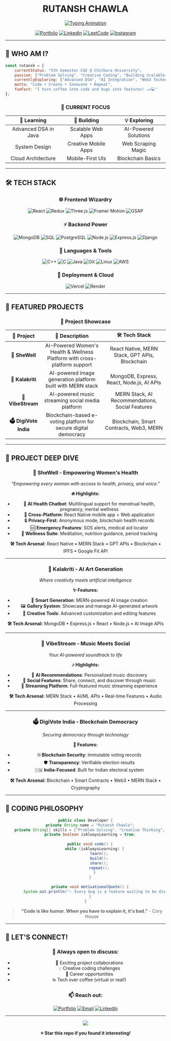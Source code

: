 # <div align="center"> **RUTANSH CHAWLA** </div>

<div align="center">
  
[![Typing Animation](https://readme-typing-svg.demolab.com?font=Fira+Code&size=22&duration=3000&pause=1000&color=00D9FF&center=true&vCenter=true&width=600&lines=MERN+Stack+Developer;DSA+Problem+Solver;Creative+Coder;🌟+Building+Digital+Experiences)](https://git.io/typing-svg)

[![Portfolio](https://img.shields.io/badge/Portfolio-Visit-FF6B6B?style=for-the-badge&logo=firefox&logoColor=white)](https://rutansh-portfolio.vercel.app/)
[![LinkedIn](https://img.shields.io/badge/LinkedIn-Connect-0077B5?style=for-the-badge&logo=linkedin&logoColor=white)](https://linkedin.com/in/rutansh-chawla-7a65852b4)
[![LeetCode](https://img.shields.io/badge/LeetCode-Solve-FFA116?style=for-the-badge&logo=leetcode&logoColor=white)](https://leetcode.com/u/i_rutansh_0101/)
[![Instagram](https://img.shields.io/badge/Instagram-Follow-E4405F?style=for-the-badge&logo=instagram&logoColor=white)](https://instagram.com/i_rutansh_0101)

</div>

---

## 🎯 **WHO AM I?**

```javascript
const rutansh = {
    currentStatus: "5th Semester CSE @ Chitkara University",
    passion: ["Problem Solving", "Creative Coding", "Building Scalable Apps"],
    currentlyExploring: ["Advanced DSA", "AI Integration", "Web3 Technologies"],
    motto: "Code • Create • Innovate • Repeat",
    funFact: "I turn coffee into code and bugs into features! ☕️➡️💻"
};
```

<div align="center">
  
### 🌟 **CURRENT FOCUS**
  
| 🚀 **Learning** | 🎯 **Building** | 💡 **Exploring** |
|:---:|:---:|:---:|
| Advanced DSA in Java | Scalable Web Apps | AI-Powered Solutions |
| System Design | Creative Mobile Apps | Web Scraping Magic |
| Cloud Architecture | Mobile-First UIs | Blockchain Basics |

</div>

---

## 🛠️ **TECH STACK**

<div align="center">

### **🌐 Frontend Wizardry**
![React](https://img.shields.io/badge/React-20232A?style=for-the-badge&logo=react&logoColor=61DAFB)
![Redux](https://img.shields.io/badge/Redux-593D88?style=for-the-badge&logo=redux&logoColor=white)
![Three.js](https://img.shields.io/badge/Three.js-000000?style=for-the-badge&logo=three.js&logoColor=white)
![Framer Motion](https://img.shields.io/badge/Framer_Motion-black?style=for-the-badge&logo=framer&logoColor=blue)
![GSAP](https://img.shields.io/badge/GSAP-88CE02?style=for-the-badge&logo=greensock&logoColor=white)

### **⚡ Backend Power**
![MongoDB](https://img.shields.io/badge/MongoDB-4EA94B?style=for-the-badge&logo=mongodb&logoColor=white)
![SQL](https://img.shields.io/badge/SQL-336791?style=for-the-badge&logo=postgresql&logoColor=white)
![PostgreSQL](https://img.shields.io/badge/PostgreSQL-316192?style=for-the-badge&logo=postgresql&logoColor=white)
![Node.js](https://img.shields.io/badge/Node.js-43853D?style=for-the-badge&logo=node.js&logoColor=white)
![Express.js](https://img.shields.io/badge/Express.js-404D59?style=for-the-badge&logo=express&logoColor=white)
![Django](https://img.shields.io/badge/Django-092E20?style=for-the-badge&logo=django&logoColor=white)

### **🔧 Languages & Tools**
![C++](https://img.shields.io/badge/C++-00599C?style=for-the-badge&logo=c%2B%2B&logoColor=white)
![C](https://img.shields.io/badge/C-00599C?style=for-the-badge&logo=c&logoColor=white)
![Java](https://img.shields.io/badge/Java-ED8B00?style=for-the-badge&logo=java&logoColor=white)
![Git](https://img.shields.io/badge/Git-F05032?style=for-the-badge&logo=git&logoColor=white)
![Linux](https://img.shields.io/badge/Linux-FCC624?style=for-the-badge&logo=linux&logoColor=black)
![AWS](https://img.shields.io/badge/AWS-232F3E?style=for-the-badge&logo=amazon-aws&logoColor=white)

### **🚀 Deployment & Cloud**
![Vercel](https://img.shields.io/badge/Vercel-000000?style=for-the-badge&logo=vercel&logoColor=white)
![Render](https://img.shields.io/badge/Render-46E3B7?style=for-the-badge&logo=render&logoColor=white)

</div>

---

## 🎨 **FEATURED PROJECTS**

<div align="center">

### 🌟 **Project Showcase**

| 🎯 **Project** | 📝 **Description** | 🛠️ **Tech Stack** |
|:---:|:---:|:---:|
| **🌸 SheWell** | AI-Powered Women's Health & Wellness Platform with cross-platform support | React Native, MERN Stack, GPT APIs, Blockchain |
| **🎨 Kalakriti** | AI-powered image generation platform built with MERN stack | MongoDB, Express, React, Node.js, AI APIs |
| **🎵 VibeStream** | AI-powered music streaming social media platform | MERN Stack, AI Recommendations, Social Features |
| **🗳️ DigiVote India** | Blockchain-based e-voting platform for secure digital democracy | Blockchain, Smart Contracts, Web3, MERN |

</div>

---

## 🚀 **PROJECT DEEP DIVE**

<div align="center">

### 🌸 **SheWell - Empowering Women's Health**
*"Empowering every woman with access to health, privacy, and voice."*

**🔥 Highlights:**
- 🤖 **AI Health Chatbot**: Multilingual support for menstrual health, pregnancy, mental wellness
- 📱 **Cross-Platform**: React Native mobile app + Web application
- 🔒 **Privacy-First**: Anonymous mode, blockchain health records
- 🆘 **Emergency Features**: SOS alerts, medical aid locator
- 🧘 **Wellness Suite**: Meditation, nutrition guidance, period tracking

**🛠️ Tech Arsenal:** React Native • MERN Stack • GPT APIs • Blockchain • IPFS • Google Fit API

---

### 🎨 **Kalakriti - AI Art Generation**
*Where creativity meets artificial intelligence*

**✨ Features:**
- 🎯 **Smart Generation**: MERN-powered AI image creation
- 🖼️ **Gallery System**: Showcase and manage AI-generated artwork  
- 🎨 **Creative Tools**: Advanced customization and editing features

**🛠️ Tech Arsenal:** MongoDB • Express.js • React • Node.js • AI Image APIs

---

### 🎵 **VibeStream - Music Meets Social**
*Your AI-powered soundtrack to life*

**🎶 Highlights:**
- 🤖 **AI Recommendations**: Personalized music discovery
- 👥 **Social Features**: Share, connect, and discover through music
- 📱 **Streaming Platform**: Full-featured music streaming experience

**🛠️ Tech Arsenal:** MERN Stack • AI/ML APIs • Real-time Features • Audio Processing

---

### 🗳️ **DigiVote India - Blockchain Democracy**
*Securing democracy through technology*

**🔐 Features:**
- ⛓️ **Blockchain Security**: Immutable voting records
- 🛡️ **Transparency**: Verifiable election results
- 🇮🇳 **India-Focused**: Built for Indian electoral system

**🛠️ Tech Arsenal:** Blockchain • Smart Contracts • Web3 • MERN Stack • Cryptography

</div>


---

## 🎯 **CODING PHILOSOPHY**

<div align="center">

```java
public class Developer {
    private String name = "Rutansh Chawla";
    private String[] skills = {"Problem Solving", "Creative Thinking", "Team Leadership"};
    private boolean isAlwaysLearning = true;
    
    public void code() {
        while (isAlwaysLearning) {
            learn();
            build();
            share();
            repeat();
        }
    }
    
    private void motivationalQuote() {
        System.out.println("✨ Every bug is a feature waiting to be discovered! ✨");
    }
}
```

> **"Code is like humor. When you have to explain it, it's bad."** - Cory House

</div>

---

## 🌟 **LET'S CONNECT!**

<div align="center">

### 💬 **Always open to discuss:**
- 🚀 Exciting project collaborations
- 💡 Creative coding challenges  
- 🎯 Career opportunities
- ☕ Tech over coffee (virtual or real!)

### 📫 **Reach out:**
[![Portfolio](https://img.shields.io/badge/Portfolio-Visit-FF6B6B?style=for-the-badge&logo=firefox&logoColor=white)](https://rutansh-portfolio.vercel.app/)
[![Email](https://img.shields.io/badge/Email-D14836?style=for-the-badge&logo=gmail&logoColor=white)](mailto:rutanshc0101@example.com)
[![LinkedIn](https://img.shields.io/badge/LinkedIn-0077B5?style=for-the-badge&logo=linkedin&logoColor=white)](https://linkedin.com/in/rutansh-chawla-7a65852b4)

---

<div align="center">
  <img src="https://capsule-render.vercel.app/api?type=waving&color=gradient&height=100&section=footer&text=Thanks%20for%20visiting!&fontSize=16&fontAlignY=65&desc=Let's%20build%20something%20amazing%20together!&descAlignY=51&descAlign=62"/>
</div>

**⭐ Star this repo if you found it interesting!**

</div>
